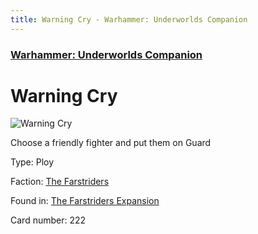```yaml
---
title: Warning Cry - Warhammer: Underworlds Companion
---
```


### [Warhammer: Underworlds Companion](https://guidokessels.github.io/wh-underworlds)

  

# Warning Cry

![Warning Cry](https://warhammerunderworlds.com/wp-content/uploads/sites/6/2018/03/222_ENG.png)

Choose a friendly fighter and put them on Guard

Type: Ploy

Faction: [The Farstriders](https://guidokessels.github.io/wh-underworlds/factions/the-farstriders)

Found in: [The Farstriders Expansion](https://guidokessels.github.io/wh-underworlds/locations/the-farstriders-expansion)

Card number: 222
